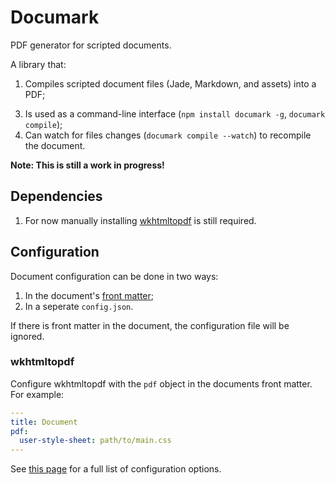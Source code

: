 # Documark

PDF generator for scripted documents.

A library that:

1. Compiles scripted document files (Jade, Markdown, and assets) into a PDF;
<!-- 2. Allow usage of templates (`documark init` to pick template and configure it); -->
3. Is used as a command-line interface (`npm install documark -g`, `documark compile`);
4. Can watch for files changes (`documark compile --watch`) to recompile the document.

__Note: This is still a work in progress!__

## Dependencies

1. For now manually installing [wkhtmltopdf](http://wkhtmltopdf.org/downloads.html) is still required.

## Configuration

Document configuration can be done in two ways:

1. In the document's [front matter](https://github.com/jxson/front-matter#example);
2. In a seperate `config.json`.

If there is front matter in the document, the configuration file will be ignored.

### wkhtmltopdf

Configure wkhtmltopdf with the `pdf` object in the documents front matter. For example:

```yaml
---
title: Document
pdf:
  user-style-sheet: path/to/main.css
---
```

See [this page][wkhtmltopdf-options] for a full list of configuration options.

[wkhtmltopdf-options]: http://wkhtmltopdf.org/usage/wkhtmltopdf.txt

